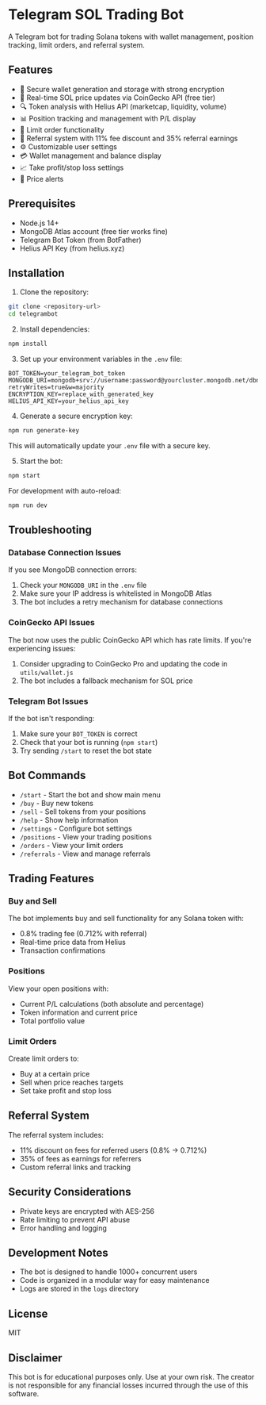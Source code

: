 # Telegram SOL Trading Bot

A Telegram bot for trading Solana tokens with wallet management, position tracking, limit orders, and referral system.

## Features

- 🔐 Secure wallet generation and storage with strong encryption
- 💎 Real-time SOL price updates via CoinGecko API (free tier)
- 🔍 Token analysis with Helius API (marketcap, liquidity, volume)
- 📊 Position tracking and management with P/L display
- 📝 Limit order functionality
- 👥 Referral system with 11% fee discount and 35% referral earnings
- ⚙️ Customizable user settings
- 💳 Wallet management and balance display
- 📈 Take profit/stop loss settings
- 🔔 Price alerts

## Prerequisites

- Node.js 14+
- MongoDB Atlas account (free tier works fine)
- Telegram Bot Token (from BotFather)
- Helius API Key (from helius.xyz)

## Installation

1. Clone the repository:

```bash
git clone <repository-url>
cd telegrambot
```

2. Install dependencies:

```bash
npm install
```

3. Set up your environment variables in the `.env` file:

```
BOT_TOKEN=your_telegram_bot_token
MONGODB_URI=mongodb+srv://username:password@yourcluster.mongodb.net/dbname?retryWrites=true&w=majority
ENCRYPTION_KEY=replace_with_generated_key
HELIUS_API_KEY=your_helius_api_key
```

4. Generate a secure encryption key:

```bash
npm run generate-key
```

This will automatically update your `.env` file with a secure key.

5. Start the bot:

```bash
npm start
```

For development with auto-reload:

```bash
npm run dev
```

## Troubleshooting

### Database Connection Issues

If you see MongoDB connection errors:

1. Check your `MONGODB_URI` in the `.env` file
2. Make sure your IP address is whitelisted in MongoDB Atlas
3. The bot includes a retry mechanism for database connections

### CoinGecko API Issues

The bot now uses the public CoinGecko API which has rate limits. If you're experiencing issues:

1. Consider upgrading to CoinGecko Pro and updating the code in `utils/wallet.js`
2. The bot includes a fallback mechanism for SOL price

### Telegram Bot Issues

If the bot isn't responding:

1. Make sure your `BOT_TOKEN` is correct
2. Check that your bot is running (`npm start`)
3. Try sending `/start` to reset the bot state

## Bot Commands

- `/start` - Start the bot and show main menu
- `/buy` - Buy new tokens
- `/sell` - Sell tokens from your positions
- `/help` - Show help information
- `/settings` - Configure bot settings
- `/positions` - View your trading positions
- `/orders` - View your limit orders
- `/referrals` - View and manage referrals

## Trading Features

### Buy and Sell

The bot implements buy and sell functionality for any Solana token with:
- 0.8% trading fee (0.712% with referral)
- Real-time price data from Helius
- Transaction confirmations

### Positions

View your open positions with:
- Current P/L calculations (both absolute and percentage)
- Token information and current price
- Total portfolio value

### Limit Orders

Create limit orders to:
- Buy at a certain price
- Sell when price reaches targets
- Set take profit and stop loss

## Referral System

The referral system includes:
- 11% discount on fees for referred users (0.8% → 0.712%)
- 35% of fees as earnings for referrers
- Custom referral links and tracking

## Security Considerations

- Private keys are encrypted with AES-256
- Rate limiting to prevent API abuse
- Error handling and logging

## Development Notes

- The bot is designed to handle 1000+ concurrent users
- Code is organized in a modular way for easy maintenance
- Logs are stored in the `logs` directory

## License

MIT

## Disclaimer

This bot is for educational purposes only. Use at your own risk. The creator is not responsible for any financial losses incurred through the use of this software. 